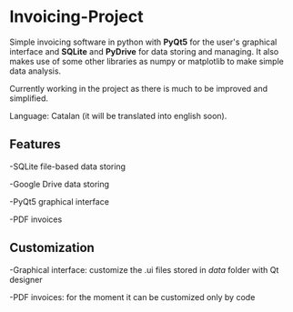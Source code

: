 # Invoicing-Project
Simple invoicing software in python with **PyQt5** for the user's graphical interface and **SQLite** and **PyDrive** for data storing and managing.
It also makes use of some other libraries as numpy or matplotlib to make simple data analysis.

Currently working in the project as there is much to be improved and simplified.

Language: Catalan (it will be translated into english soon).

## Features
-SQLite file-based data storing

-Google Drive data storing

-PyQt5 graphical interface

-PDF invoices

## Customization
-Graphical interface: customize the .ui files stored in *data* folder with Qt designer

-PDF invoices: for the moment it can be customized only by code
